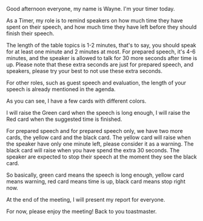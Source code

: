 Good afternoon everyone, my name is Wayne. I'm your timer today.

As a Timer, my role is to remind speakers on how much time they have spent on their speech, and how much time they have left before they should finish their speech.

The length of the table topics is 1-2 minutes, that's to say, you should speak for at least one minute and 2 minutes at most.
For prepared speech, it's 4-6 minutes, and the speaker is allowed to talk for 30 more seconds after time is up. Please note that these extra seconds are just for prepared speech, and speakers, please try your best to not use these extra seconds.

For other roles, such as guest speech and evaluation, the length of your speech is already mentioned in the agenda.

As you can see, I have a few cards with different colors.

I will raise the Green card when the speech is long enough, I will raise the Red card when the suggested time is finished.

For prepared speech and for prepared speech only, we have two more cards, the yellow card and the black card.
The yellow card will raise when the speaker have only one minute left, please consider it as a warning.
The black card will raise when you have spend the extra 30 seconds. The speaker are expected to stop their speech at the moment they see the black card.

So basically,  green card means the speech is long enough, yellow card means warning, red card means time is up, black card means stop right now.

At the end of the meeting, I will present my report for everyone.

For now, please enjoy the meeting! Back to you toastmaster.
